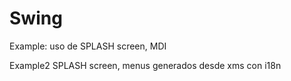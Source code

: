 # Swing
Example: uso de SPLASH screen, MDI

Example2 SPLASH screen, menus generados desde xms con i18n
